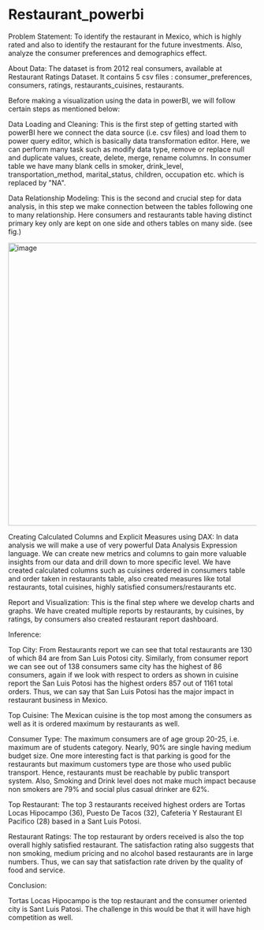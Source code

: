 # Restaurant_powerbi

Problem Statement: To identify the restaurant in Mexico, which is highly rated and also to identify the restaurant for the future investments. Also, analyze the consumer preferences and demographics effect.

About Data: The dataset is from 2012 real consumers, available at Restaurant Ratings Dataset. It contains 5 csv files : consumer_preferences, consumers, ratings, restaurants_cuisines, restaurants.

Before making a visualization using the data in powerBI, we will follow certain steps as mentioned below:

Data Loading and Cleaning: This is the first step of getting started with powerBI here we connect the data source (i.e. csv files) and load them to power query editor, which is basically data transformation editor. Here, we can perform many task such as modify data type, remove or replace null and duplicate values, create, delete, merge, rename columns. In consumer table we have many blank cells in smoker, drink_level, transportation_method, marital_status, children, occupation etc. which is replaced by "NA".

Data Relationship Modeling: This is the second and crucial step for data analysis, in this step we make connection between the tables following one to many relationship. Here consumers and restaurants table having distinct primary key only are kept on one side and others tables on many side. (see fig.)

<img width="574" alt="image" src="https://user-images.githubusercontent.com/44741582/211063984-7c585f08-edef-41c3-870d-9e8bbd64dea0.png">

Creating Calculated Columns and Explicit Measures using DAX: In data analysis we will make a use of very powerful Data Analysis Expression language. We can create new metrics and columns to gain more valuable insights from our data and drill down to more specific level. We have created calculated columns such as cuisines ordered in consumers table and order taken in restaurants table, also created measures like total restaurants, total cuisines, highly satisfied consumers/restaurants etc.


Report and Visualization: This is the final step where we develop charts and graphs. We have created multiple reports by restaurants, by cuisines, by ratings, by consumers also created restaurant report dashboard.

Inference:

Top City: From Restaurants report we can see that total restaurants are 130 of which 84 are from San Luis Potosi city. Similarly, from consumer report we can see out of 138 consumers same city has the highest of 86 consumers, again if we look with respect to orders as shown in cuisine report the San Luis Potosi has the highest orders 857 out of 1161 total orders. Thus, we can say that San Luis Potosi has the major impact in restaurant business in Mexico.

Top Cuisine: The Mexican cuisine is the top most among the consumers as well as it is ordered maximum by restaurants as well.

Consumer Type: The maximum consumers are of age group 20-25, i.e. maximum are of students category. Nearly, 90% are single having medium budget size. One more interesting fact is that parking is good for the restaurants but maximum customers type are those who used public transport. Hence, restaurants must be reachable by public transport system. Also, Smoking and Drink level does not make much impact because non smokers are 79% and social plus casual drinker are 62%.

Top Restaurant: The top 3 restaurants received highest orders are Tortas Locas Hipocampo (36), Puesto De Tacos (32), Cafeteria Y Restaurant El Pacifico (28) based in a Sant Luis Potosi.

Restaurant Ratings: The top restaurant by orders received is also the top overall highly satisfied restaurant. The satisfaction rating also suggests that non smoking, medium pricing and no alcohol based restaurants are in large numbers. Thus, we can say that satisfaction rate driven by the quality of food and service.

Conclusion:

Tortas Locas Hipocampo is the top restaurant and the consumer oriented city is Sant Luis Patosi. The challenge in this would be that it will have high competition as well.
